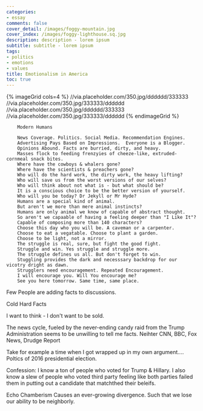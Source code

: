 ```yaml
---
categories:
- essay
comments: false
cover_detail: /images/foggy-mountain.jpg
cover_index: /images/foggy-lighthouse.sq.jpg
description: description - lorem ipsum
subtitle: subtitle - lorem ipsum
tags:
- politics
- emotions
- values
title: Emotionalism in America
toc: true
---
```


{% imageGrid cols=4 %}
  //via.placeholder.com/350.jpg/dddddd/333333
  //via.placeholder.com/350.jpg/333333/dddddd
  //via.placeholder.com/350.jpg/dddddd/333333
  //via.placeholder.com/350.jpg/333333/dddddd
{% endimageGrid %}


		Modern Humans

		News Coverage. Politics. Social Media. Recommendation Engines. 
		Advertising Pays Based on Impressions.  Everyone is a Blogger.
		Opinions Abound. Facts are burried, dirty, and heavy.
		Masses flock to feeding frenzyies of cheeze-like, extruded-cornmeal snack bites.
		Where have the cowboys & whalers gone?
		Where have the scientists & preachers gone?
		Who will do the hard work, the dirty work, the heavy lifting?
		Who will save us from the worst versions of our selves?
		Who will think about not what is - but what should be?
		It is a conscious choice to be the better version of yourself.
		Who will you be today? Dr Jekyll or Mr Hyde?
		Humans are a special kind of animal.
		But aren't we more than mere animal instincts?
		Humans are only animal we know of capable of abstract thought.
		So aren't we capaable of having a feeling deeper than "I Like It"?
		Capable of composing more than 140 characters?
		Choose this day who you will be. A caveman or a carpenter.
		Choose to eat a vegatable. Choose to plant a garden.
		Choose to be light, not a mirror.
		The struggle is real, sure, but fight the good fight.
		Struggle and win. Yes struggle and struggle more. 
		The struggle defines us all. But don't forget to win.
		Stuggling provides the dark and necesssary backdrop for our vicotry dright as dawn.
		Strugglers need encouragement. Repeated Encouragement.
		I will encourage you. Will You encourage me?
		See you here tomorrow. Same time, same place.

Few People are adding facts to discussions.

Cold Hard Facts

I want to think - I don't want to be sold.

The news cycle, fueled by the never-ending candy raid from the Trump Administration seems to be unwilling to tell me facts. Neihter CNN, BBC, Fox News, Drudge Report

Take for example a time when I got wrapped up in my own argument....
Poltics of 2016 presidential election.

Confession: I know a ton of people who voted for Trump & Hillary.
I also know a slew of people who voted third party feeling like both parties failed them in putting out a candidate that matchthed their beleifs.

Echo Chamberism Causes an ever-growing divergence. Such that we lose our ability to be neighborly.

